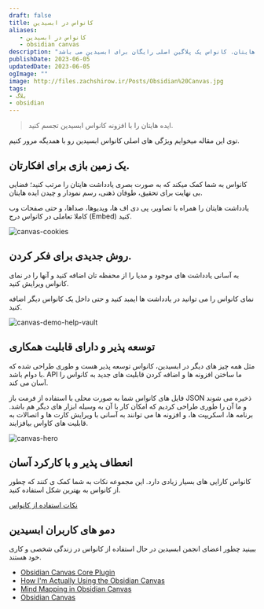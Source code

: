 ```yaml
---
draft: false
title: کانواس در ابسیدین
aliases: 
   - کانواس در ابسیدین
   - obsidian canvas
description: "یک فضای بی نهایت برای تحقیق، طوفان ذهنی، رسم نمودار و چیدن ایده هایتان. کانواس یک پلاگین اصلی رایگان برای ابسیدین می باشد. "
publishDate: 2023-06-05
updatedDate: 2023-06-05
ogImage: ""
image: http://files.zachshirow.ir/Posts/Obsidian%20Canvas.jpg
tags: 
- بلاگ
- obsidian
---
```


> ایده هایتان را با افزونه کانواس ابسیدین تجسم کنید. 

توی این مقاله میخوایم ویژگی های اصلی کانواس ابسیدین رو با همدیگه مرور کنیم. 


## یک زمین بازی برای افکارتان. 
کانواس به شما کمک میکند که به صورت بصری یادداشت هایتان را مرتب کنید؛ فضایی بی نهایت برای تحقیق، طوفان ذهنی، رسم نمودار و چیدن ایده هایتان. 

یادداشت هایتان را همراه با تصاویر، پی دی اف ها، ویدیوها، صداها، و حتی صفحات وب کاملا تعاملی در کانواس درج (Embed) کنید. 

![canvas-cookies](http://files.zachshirow.ir/Posts/canvas-cookies.jpg)

## روش جدیدی برای فکر کردن. 

به آسانی یادداشت های موجود و مدیا را از محفظه تان اضافه کنید و آنها را در نمای کانواس ویرایش کنید. 

نمای کانواس را می توانید در یادداشت ها ایمبد کنید و حتی داخل یک کانواس دیگر اضافه کنید.  

![canvas-demo-help-vault](http://files.zachshirow.ir/Posts/canvas-demo-help-vault.jpg)


## توسعه پذیر و دارای قابلیت همکاری

مثل همه چیز های دیگر در ابسیدین، کانواس توسعه پذیر هست و طوری طراحی شده که با دوام باشد. API ما ساختن افزونه ها و اضافه کردن قابلیت های جدید به کانواس را آسان می کند. 

فایل های کانواس شما به صورت محلی با استفاده از فرمت باز JSON ذخیره می شوند و ما آن را طوری طراحی کردیم که امکان کار با آن به وسیله ابزار های دیگر هم باشد. برنامه ها، اسکریپت ها، و افزونه ها می توانند به آسانی با ویرایش کارت ها و اتصالات به قابلیت های کاواس بیافزایند.  

![canvas-hero](http://files.zachshirow.ir/Posts/canvas-hero.jpg)

## انعطاف پذیر و با کارکرد آسان

کانواس کارایی های بسیار زیادی دارد. این مجموعه نکات به شما کمک ی کنند که چطور از کانواس به بهترین شکل استفاده کنید. 

[نکات استفاده از کانواس](https://obsidian.md/canvas)

## دمو های کاربران ابسیدین

ببینید چطور اعضای انجمن ابسیدین در حال استفاده از کانواس در زندگی شخصی و کاری خود هستند. 

- [Obsidian Canvas Core Plugin](https://youtu.be/rPescoJzcFA)
- [How I'm Actually Using the Obsidian Canvas](https://youtu.be/HFK3D7zeyTA)
- [Mind Mapping in Obsidian Canvas ](https://youtu.be/eHI-Szjpafk)
- [Obsidian Canvas](https://youtu.be/vLBd_ADeKIw)




